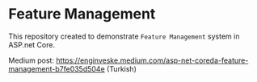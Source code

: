 # Feature Management

This repository created to demonstrate `Feature Management` system in ASP.net Core. 

Medium post: https://enginveske.medium.com/asp-net-coreda-feature-management-b7fe035d504e (Turkish)
